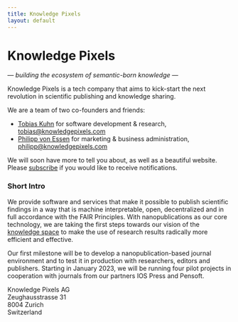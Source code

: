 ```yaml
---
title: Knowledge Pixels
layout: default
---
```


# Knowledge Pixels

— _building the ecosystem of semantic-born knowledge_ —

Knowledge Pixels is a tech company that aims to kick-start the next revolution in scientific publishing and knowledge sharing. 

We are a team of two co-founders and friends:

- [Tobias Kuhn](https://www.tkuhn.org/) for software development & research, [tobias@knowledgepixels.com](mailto:tobias@knowledgepixels.com)
- [Philipp von Essen](https://www.republik.ch/~pvon.essen) for marketing & business administration, [philipp@knowledgepixels.com](mailto:philipp@knowledgepixels.com)

We will soon have more to tell you about, as well as a beautiful website. Please [subscribe](mailto:knowledgepixels+subscribe@googlegroups.com?subject=auto-subscribe&body=Sending%20this%20email%20will%20automatically%20subscribe%20you.) if you would like to receive notifications.

### Short Intro

We provide software and services that make it possible to publish scientific findings in a way that is machine interpretable, open, decentralized and in full accordance with the FAIR Principles. With nanopublications as our core technology, we are taking the first steps towards our vision of the [knowledge space](https://w3id.org/knowledge-space/) to make the use of research results radically more efficient and effective.

Our first milestone will be to develop a nanopublication-based journal environment and to test it in production with researchers, editors and publishers. Starting in January 2023, we will be running four pilot projects in cooperation with journals from our partners IOS Press and Pensoft.

Knowledge Pixels AG<br>
Zeughausstrasse 31<br>
8004 Zurich<br>
Switzerland
